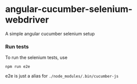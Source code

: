 # angular-cucumber-selenium-webdriver
A simple angular cucumber selenium setup

### Run tests
To run the selenium tests, use

```
npm run e2e
```

e2e is just a alias for `./node_modules/.bin/cucumber-js`
